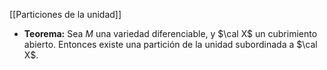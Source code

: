 [[Particiones de la unidad]]

- **Teorema:** Sea $M$ una variedad diferenciable, y $\cal X$ un cubrimiento abierto. Entonces existe una partición de la unidad subordinada a $\cal X$.